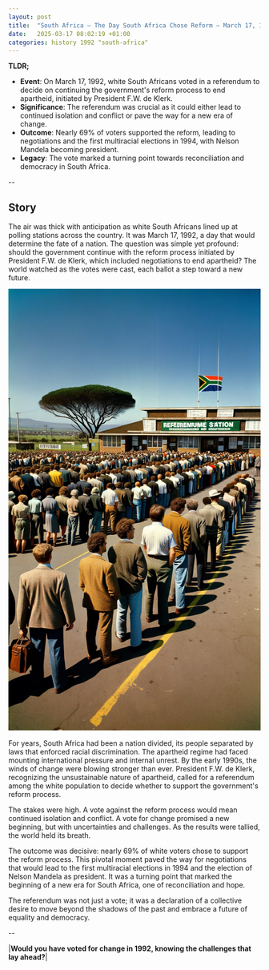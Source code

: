 ```yaml
---
layout: post
title:  "South Africa – The Day South Africa Chose Reform – March 17, 1992"
date:   2025-03-17 08:02:19 +01:00
categories: history 1992 "south-africa"
---
```


**TLDR;**
- **Event**: On March 17, 1992, white South Africans voted in a referendum to decide on continuing the government's reform process to end apartheid, initiated by President F.W. de Klerk.
- **Significance**: The referendum was crucial as it could either lead to continued isolation and conflict or pave the way for a new era of change.
- **Outcome**: Nearly 69% of voters supported the reform, leading to negotiations and the first multiracial elections in 1994, with Nelson Mandela becoming president.
- **Legacy**: The vote marked a turning point towards reconciliation and democracy in South Africa.

--

## Story

The air was thick with anticipation as white South Africans lined up at polling stations across the country. It was March 17, 1992, a day that would determine the fate of a nation. The question was simple yet profound: should the government continue with the reform process initiated by President F.W. de Klerk, which included negotiations to end apartheid? The world watched as the votes were cast, each ballot a step toward a new future.

![Image](/assets/images/17_March_4844a5d2e2c9f0a3bbb04375a4ec4656.png)

For years, South Africa had been a nation divided, its people separated by laws that enforced racial discrimination. The apartheid regime had faced mounting international pressure and internal unrest. By the early 1990s, the winds of change were blowing stronger than ever. President F.W. de Klerk, recognizing the unsustainable nature of apartheid, called for a referendum among the white population to decide whether to support the government's reform process.

The stakes were high. A vote against the reform process would mean continued isolation and conflict. A vote for change promised a new beginning, but with uncertainties and challenges. As the results were tallied, the world held its breath.

The outcome was decisive: nearly 69% of white voters chose to support the reform process. This pivotal moment paved the way for negotiations that would lead to the first multiracial elections in 1994 and the election of Nelson Mandela as president. It was a turning point that marked the beginning of a new era for South Africa, one of reconciliation and hope.

The referendum was not just a vote; it was a declaration of a collective desire to move beyond the shadows of the past and embrace a future of equality and democracy.

--

|**Would you have voted for change in 1992, knowing the challenges that lay ahead?**|

